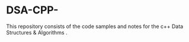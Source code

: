 # DSA-CPP-
This repository consists of the code samples and notes for the c++ Data Structures &amp; Algorithms .
